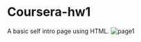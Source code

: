# Coursera-hw1
A basic self intro page using HTML.
![page1](https://user-images.githubusercontent.com/79749919/156755099-e84ef714-9316-4e33-97af-d531979d780b.png)
